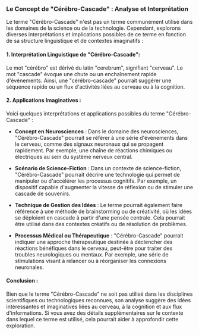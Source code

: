### Le Concept de "Cérébro-Cascade" : Analyse et Interprétation

Le terme "Cérébro-Cascade" n'est pas un terme communément utilisé dans les domaines de la science ou de la technologie. Cependant, explorons diverses interprétations et implications possibles de ce terme en fonction de sa structure linguistique et de contextes imaginatifs :

#### 1. Interprétation Linguistique de "Cérébro-Cascade":
Le mot "cérébro" est dérivé du latin "cerebrum", signifiant "cerveau". Le mot "cascade" évoque une chute ou un enchaînement rapide d'événements. Ainsi, une "cérébro-cascade" pourrait suggérer une séquence rapide ou un flux d'activités liées au cerveau ou à la cognition.

#### 2. Applications Imaginatives :
Voici quelques interprétations et applications possibles du terme "Cérébro-Cascade" :

- **Concept en Neurosciences** : Dans le domaine des neurosciences, "Cérébro-Cascade" pourrait se référer à une série d'événements dans le cerveau, comme des signaux neuronaux qui se propagent rapidement. Par exemple, une chaîne de réactions chimiques ou électriques au sein du système nerveux central.

- **Scénario de Science-Fiction** : Dans un contexte de science-fiction, "Cérébro-Cascade" pourrait décrire une technologie qui permet de manipuler ou d'accélérer les processus cognitifs. Par exemple, un dispositif capable d'augmenter la vitesse de réflexion ou de stimuler une cascade de souvenirs.

- **Technique de Gestion des Idées** : Le terme pourrait également faire référence à une méthode de brainstorming ou de créativité, où les idées se déploient en cascade à partir d'une pensée centrale. Cela pourrait être utilisé dans des contextes créatifs ou de résolution de problèmes.

- **Processus Médical ou Thérapeutique** : "Cérébro-Cascade" pourrait indiquer une approche thérapeutique destinée à déclencher des réactions bénéfiques dans le cerveau, peut-être pour traiter des troubles neurologiques ou mentaux. Par exemple, une série de stimulations visant à relancer ou à réorganiser les connexions neuronales.

#### Conclusion :
Bien que le terme "Cérébro-Cascade" ne soit pas utilisé dans les disciplines scientifiques ou technologiques reconnues, son analyse suggère des idées intéressantes et imaginatives liées au cerveau, à la cognition et aux flux d'informations. Si vous avez des détails supplémentaires sur le contexte dans lequel ce terme est utilisé, cela pourrait aider à approfondir cette exploration.